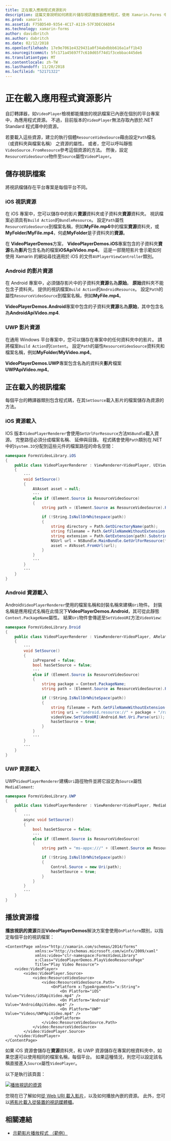 ```yaml
---
title: 正在載入應用程式資源影片
description: 這篇文章說明如何將影片儲存視訊播放器應用程式，使用 Xamarin.Forms 中的應用程式資源載入。
ms.prod: xamarin
ms.assetid: F75BD540-9354-4C17-A119-57F3DEC66D54
ms.technology: xamarin-forms
author: davidbritch
ms.author: dabritch
ms.date: 02/12/2018
ms.openlocfilehash: 17e9e7061e4329431a0f34abdbbb616a1aff1b43
ms.sourcegitcommit: 5fc171a45697f7c610d65f74d1f3cebbac445de6
ms.translationtype: MT
ms.contentlocale: zh-TW
ms.lasthandoff: 11/20/2018
ms.locfileid: "52171322"
---
```

# <a name="loading-application-resource-videos"></a>正在載入應用程式資源影片

自訂轉譯器，如`VideoPlayer`檢視都能播放的視訊檔案已內嵌在個別的平台專案中，為應用程式資源。 不過，目前版本的`VideoPlayer`無法存取內嵌於.NET Standard 程式庫中的資源。

若要載入這些資源，建立的執行個體`ResourceVideoSource`藉由設定`Path`檔名 （或資料夾與檔案名稱） 之資源的屬性。 或者，您可以呼叫靜態`VideoSource.FromResource`參考這個資源的方法。 然後，設定`ResourceVideoSource`物件至`Source`屬性`VideoPlayer`。

## <a name="storing-the-video-files"></a>儲存視訊檔案

將視訊檔儲存在平台專案是每個平台不同。

### <a name="ios-video-resources"></a>iOS 視訊資源

在 iOS 專案中，您可以儲存中的影片**資源**資料夾或子資料夾**資源**資料夾。 視訊檔案必須具有`Build Action`的`BundleResource`。 設定`Path`屬性`ResourceVideoSource`到檔案名稱，例如**MyFile.mp4**中的檔案**資源**資料夾，或**MyFolder/MyFile.mp4**，何處**MyFolder**是子資料夾的**資源**。

在  **VideoPlayerDemos**方案， **VideoPlayerDemos.iOS**專案包含的子資料夾**資源**名為**影片**包含名為的檔案**iOSApiVideo.mp4**。 這是一部簡短影片會示範如何使用 Xamarin 的網站尋找適用於 iOS 的文件`AVPlayerViewController`類別。

### <a name="android-video-resources"></a>Android 的影片資源

在 Android 專案中，必須儲存影片中的子資料夾**資源**名為**原始**。 **原始**資料夾不能包含子資料夾。 提供的視訊檔案`Build Action`的`AndroidResource`。 設定`Path`的屬性`ResourceVideoSource`到檔案名稱，例如**MyFile.mp4**。

**VideoPlayerDemos.Android**專案中包含的子資料夾**資源**名為**原始**，其中包含名為**AndroidApiVideo.mp4**.

### <a name="uwp-video-resources"></a>UWP 影片資源

在通用 Windows 平台專案中，您可以儲存在專案中的任何資料夾中的影片。 請將檔案`Build Action`的`Content`。 設定`Path`的屬性`ResourceVideoSource`資料夾和檔案名稱，例如**MyFolder/MyVideo.mp4**。

**VideoPlayerDemos.UWP**專案包含名為的資料夾**影片**檔案**UWPApiVideo.mp4**。

## <a name="loading-the-video-files"></a>正在載入的視訊檔案

每個平台的轉譯器類別包含程式碼，在其`SetSource`載入影片的檔案儲存為資源的方法。

### <a name="ios-resource-loading"></a>iOS 資源載入

IOS 版本`VideoPlayerRenderer`會使用`GetUrlForResource`方法`NSBundle`載入資源。 完整路徑必須分成檔案名稱、 延伸與目錄。 程式碼會使用`Path`類別在.NET 中的`System.IO`分配到這些元件的檔案路徑的命名空間：

```csharp
namespace FormsVideoLibrary.iOS
{
    public class VideoPlayerRenderer : ViewRenderer<VideoPlayer, UIView>
    {
        ···
        void SetSource()
        {
            AVAsset asset = null;
            ···
            else if (Element.Source is ResourceVideoSource)
            {
                string path = (Element.Source as ResourceVideoSource).Path;

                if (!String.IsNullOrWhitespace(path))
                {
                    string directory = Path.GetDirectoryName(path);
                    string filename = Path.GetFileNameWithoutExtension(path);
                    string extension = Path.GetExtension(path).Substring(1);
                    NSUrl url = NSBundle.MainBundle.GetUrlForResource(filename, extension, directory);
                    asset = AVAsset.FromUrl(url);
                }
            }
            ···
        }
        ···
    }
}
```

### <a name="android-resource-loading"></a>Android 資源載入

Android`VideoPlayerRenderer`使用的檔案名稱和封裝名稱來建構`Uri`物件。 封裝名稱是應用程式名稱在此情況下**VideoPlayerDemos.Android**，其可從此靜態`Context.PackageName`屬性。 結果`Uri`物件會傳遞至`SetVideoURI`方法`VideoView`:

```csharp
namespace FormsVideoLibrary.Droid
{
    public class VideoPlayerRenderer : ViewRenderer<VideoPlayer, ARelativeLayout>
    {
        ···    
        void SetSource()
        {
            isPrepared = false;
            bool hasSetSource = false;
            ···
            else if (Element.Source is ResourceVideoSource)
            {
                string package = Context.PackageName;
                string path = (Element.Source as ResourceVideoSource).Path;

                if (!String.IsNullOrWhiteSpace(path))
                {
                    string filename = Path.GetFileNameWithoutExtension(path).ToLowerInvariant();
                    string uri = "android.resource://" + package + "/raw/" + filename;
                    videoView.SetVideoURI(Android.Net.Uri.Parse(uri));
                    hasSetSource = true;
                }
            }
            ···
        }
        ···
    }
}
```

### <a name="uwp-resource-loading"></a>UWP 資源載入

UWP`VideoPlayerRenderer`建構`Uri`路徑物件並將它設定為`Source`屬性`MediaElement`:

```csharp
namespace FormsVideoLibrary.UWP
{
    public class VideoPlayerRenderer : ViewRenderer<VideoPlayer, MediaElement>
    {
        ···
        async void SetSource()
        {
            bool hasSetSource = false;
            ···
            else if (Element.Source is ResourceVideoSource)
            {
                string path = "ms-appx:///" + (Element.Source as ResourceVideoSource).Path;

                if (!String.IsNullOrWhiteSpace(path))
                {
                    Control.Source = new Uri(path);
                    hasSetSource = true;
                }
            }
        }
        ···
    }
}
```

## <a name="playing-the-resource-file"></a>播放資源檔

**播放視訊的資源**頁面**VideoPlayerDemos**解決方案會使用`OnPlatform`類別，以指定每個平台的視訊檔案：

```xaml
<ContentPage xmlns="http://xamarin.com/schemas/2014/forms"
             xmlns:x="http://schemas.microsoft.com/winfx/2009/xaml"
             xmlns:video="clr-namespace:FormsVideoLibrary"
             x:Class="VideoPlayerDemos.PlayVideoResourcePage"
             Title="Play Video Resource">
    <video:VideoPlayer>
        <video:VideoPlayer.Source>
            <video:ResourceVideoSource>
                <video:ResourceVideoSource.Path>
                    <OnPlatform x:TypeArguments="x:String">
                        <On Platform="iOS" Value="Videos/iOSApiVideo.mp4" />
                        <On Platform="Android" Value="AndroidApiVideo.mp4" />
                        <On Platform="UWP" Value="Videos/UWPApiVideo.mp4" />
                    </OnPlatform>
                </video:ResourceVideoSource.Path>
            </video:ResourceVideoSource>
        </video:VideoPlayer.Source>
    </video:VideoPlayer>
</ContentPage>
```

如果 iOS 資源會儲存在**資源**資料夾，和 UWP 資源儲存在專案的根資料夾中，如果您還可以使用相同的檔案名稱，每個平台。 如果這種情況，則您可以設定該名稱直接進入`Source`屬性`VideoPlayer`。

以下是執行該頁面：

[![播放視訊的資源](loading-resources-images/playvideoresource-small.png "播放視訊的資源")](loading-resources-images/playvideoresource-large.png#lightbox "播放視訊的資源")

您現在已了解如何[從 Web URI 載入影片](web-videos.md)，以及如何播放內嵌的資源。 此外，您可以[將影片載入從裝置的視訊媒體櫃](accessing-library.md)。


## <a name="related-links"></a>相關連結

- [示範影片播放程式 （範例）](https://developer.xamarin.com/samples/xamarin-forms/customrenderers/VideoPlayerDemos/)
